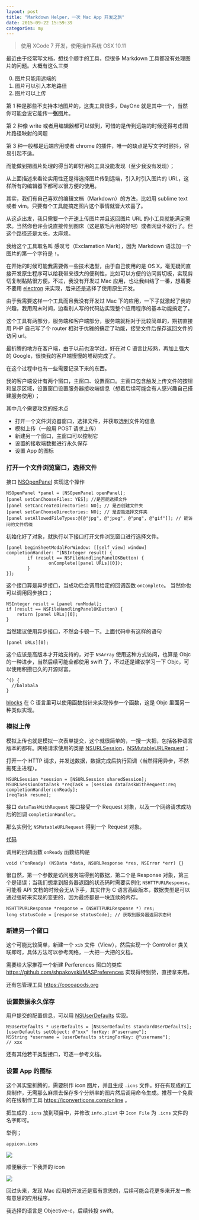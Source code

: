 ```yaml
---
layout: post
title: "Markdown Helper，一次 Mac App 开发之旅"
date: 2015-09-22 15:59:39
categories: my
---
```


> 使用 XCode 7 开发，使用操作系统 OSX 10.11

最近由于经常写文档，想找个顺手的工具，但很多 Markdown 工具都没有处理图片的问题。大概有这么三类

0. 图片只能用远端的
0. 图片可以引入本地路径
0. 图片可以上传

第 1 种是那些不支持本地图片的，这类工具很多，DayOne 就是其中一个，当然你可能会说它能传**一张**图片。

第 2 种像 write 或者用编辑器都可以做到，可惜的是传到远端的时候还得考虑图片路径映射的问题

第 3 种一般都是远端应用或者 chrome 的插件，唯一的缺点是写文字时颤抖，容易引起不适。

而能做到把图片处理的得当的即好用的工具没能发现（至少我没有发现）；

从上面描述来看论实用性还是得选择图片传到远端，引入时引入图片的 URL，这样所有的编辑器下都可以很方便的使用。

其实，我们有自己喜欢的编辑文档（Markdown）的方法，比如用 sublime text 或者 vim。只要有个工具能搞定图片这个事情就皆大欢喜了。

从这点出发，我只需要一个开速上传图片并且返回图片 URL 的小工具就能满足需求。当然你也许会说直接传到图床（这是放毛片用的好吧）或者网盘不就行了。但这个路径还是太长，太麻烦。

我给这个工具取名叫 感叹号（Exclamation Mark），因为 Markdown 语法加一个图片的第一个字符是 `!`。

在开始的时候可能我需要做一些技术选型，由于自己使用的是 OS X，毫无疑问直接开发原生程序可以给我带来很大的便利性，比如可以方便的访问剪切板，实现剪切复制黏贴很方便。不过，我没有开发过 Mac 应用，也让我纠结了一番，想着要不要用 [electron](https://github.com/atom/electron) 来实现，后来还是选择了使用原生开发。

由于我需要这样一个工具而且我没有开发过 Mac 下的应用，一下子就激起了我的兴趣，我用周末时间，边看别人写的代码边实现整个应用程序的基本功能搞定了。

这个工具有两部分，服务端和客户端部分，服务端就相对于比较简单的，期初直接用 PHP 自己写了个 router 相对于优雅的搞定了功能，接受文件后保存返回文件的访问 url。

最折腾的地方在客户端，由于以前也没学过，好在对 C 语言比较熟，再加上强大的 Google，很快我的客户端慢慢的堆砌完成了。

在这个过程中也有一些需要记录下来的东西。

我的客户端设计有两个窗口，主窗口、设置窗口。主窗口包含触发上传文件的按钮和显示区域，设置窗口设置服务器接收端信息（想着后续可能会有人感兴趣自己搭建服务使用）；

其中几个需要攻克的技术点

- 打开一个文件浏览器窗口，选择文件，并获取选到文件的信息
- 模拟上传（一般用 POST 请求上传）
- 新建另一个窗口，主窗口可以控制它
- 设置的接收端数据进行永久保存
- 设置 App 的图标

### 打开一个文件浏览窗口，选择文件

接口 [NSOpenPanel](https://developer.apple.com/library/mac/documentation/Cocoa/Reference/ApplicationKit/Classes/NSOpenPanel_Class/) 实现这个操作

```objc
NSOpenPanel *panel = [NSOpenPanel openPanel];
[panel setCanChooseFiles: YES]; //是否能选择文件
[panel setCanCreateDirectories: NO]; // 是否创建文件夹
[panel setCanChooseDirectories: NO]; // 是否能选择文件夹
[panel setAllowedFileTypes:@[@"jpg", @"jpeg", @"png", @"gif"]]; // 能访问的文件后缀
```

初始化好了对象，就执行以下接口打开文件浏览窗口进行选择文件。

```objc
[panel beginSheetModalForWindow: [[self view] window] completionHandler: ^(NSInteger result) {
        if (result == NSFileHandlingPanelOKButton) {
                onComplete([panel URLs][0]);
        }
}]; 
```
这个接口算是异步接口，当成功后会调用给定的回调函数 `onComplete`。
当然你也可以调用同步接口；

```objc
NSInteger result = [panel runModal];
if (result == NSFileHandlingPanelOKButton) {
    return [panel URLs][0];
}
```
当然建议使用异步接口，不然会卡顿一下。上面代码中有这样的语句

```objc
[panel URLs][0];
```

这个应该是高版本才开始支持的，对于 `NSArray` 使用这种方式访问，也算是 Objc 的一种进步，当然后续可能全都使用 swift 了，不过还是建议学习一下 Objc，可以使用积攒已久的开源财富。

```objc
^() {
  //balabala
}
```
[blocks](https://developer.apple.com/library/ios/documentation/Cocoa/Conceptual/Blocks/Articles/bxGettingStarted.html) 在 C 语言里可以使用函数指针来实现传参一个函数，这是 Objc 里面另一种类似实现。

### 模拟上传

模拟上传也就是模拟一次表单提交，这个就很简单的，一搜一大把，包括各种语言版本的都有。网络请求使用的类是 [NSURLSession](https://developer.apple.com/library/ios/documentation/Foundation/Reference/NSURLSession_class/)，[NSMutableURLRequest](https://developer.apple.com/library/mac/documentation/Cocoa/Reference/Foundation/Classes/NSMutableURLRequest_Class/)；

打开一个 HTTP 请求，并发送数据，数据完成后执行回调（当然得用异步，不然拖死主进程）。

```objc
NSURLSession *session = [NSURLSession sharedSession];
NSURLSessionDataTask *reqTask = [session dataTaskWithRequest:req completionHandler:onReady];
[reqTask resume];
```

接口 `dataTaskWithRequest` 接口接受一个 Request 对象，以及一个网络请求成功后的回调 `completionHandler`。

那么实例化 `NSMutableURLRequest` 得到一个 Request 对象。

[代码](https://gist.github.com/xiangshouding/34cb19f177a7a998b5f6)

调用的回调函数 `onReady` 函数结构是

```objc
void (^onReady) (NSData *data, NSURLResponse *res, NSError *err) {}
```
很自然，第一个参数是访问服务端得到的数据，第二个是 Response 对象，第三个是错误；当我们想拿到服务器返回的状态码时需要实例化 `NSHTTPURLResponse`，可能看 API 文档的时候会无从下手，其实作为 C 语言高级版本，数据类型是可以通过强转来实现的变更的，因为最终都是一块连续的内存。

```objc
NSHTTPURLResponse *response = (NSHTTPURLResponse *) res;
long statusCode = [response statusCode]; // 获取到服务器返回状态码
```

### 新建另一个窗口

这个可能比较简单，新建一个 `xib` 文件（View），然后实现一个 Controller 类关联即可，具体方法可以参考网络，一大把一大把的文档。

需要给大家推荐一个新建 Perferences 窗口的类库 https://github.com/shpakovski/MASPreferences 实现得特别赞，直接拿来用。

还有包管理工具 https://cocoapods.org

### 设置数据永久保存

用户提交的配置信息，可以用 [NSUserDefaults](https://developer.apple.com/library/mac/documentation/Cocoa/Reference/Foundation/Classes/NSUserDefaults_Class/) 实现。

```objc
NSUserDefaults * userDefaults = [NSUserDefaults standardUserDefaults];
[userDefaults setObject: @"xxx" forKey: @"username"];
NSString *username = [userDefaults stringForKey: @"username"];
// xxx
```
还有其他若干类型接口，可逐一参考文档。

### 设置 App 的图标

这个其实蛮折腾的，需要制作 icon 图片，并且生成 `.icns` 文件。好在有现成的工具制作，无需那么麻烦去保存多个分辨率的图片然后调用命令生成。推荐一个免费的在线制作工具 https://iconverticons.com/online 。

把生成的 `.icns` 放到项目中，并修改 `info.plist` 中 `Icon File` 为 `.icns` 文件的名字即可。

举例；

```
appicon.icns
```
![](http://store.orrafy.com/get/uuid=81c2b68ffe8b1d6f7f7cf8aafdfbe9be)

顺便展示一下我弄的 icon

![](http://store.orrafy.com/get/uuid=737280894969a0139d65ee82d400ff9a)


回过头来，发现 Mac 应用的开发还是蛮有意思的，后续可能会花更多来开发一些有意思的应用程序。


我选择的语言是 Objective-c，后续转投 swift。